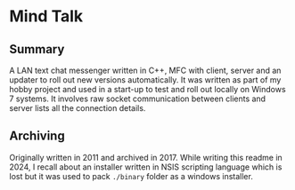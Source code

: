 # Mind Talk
## Summary
A LAN text chat messenger written in C++, MFC with client, server and an updater to roll out new versions automatically. It was written as part of my hobby project and used in a start-up to test and roll out locally on Windows 7 systems. It involves raw socket communication between clients and server lists all the connection details.

## Archiving
Originally written in 2011 and archived in 2017. While writing this readme in 2024, I recall about an installer written in NSIS scripting language which is lost but it was used to pack `./binary` folder as a windows installer.
